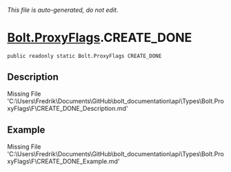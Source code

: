 *This file is auto-generated, do not edit.*

# [Bolt.ProxyFlags](Types/Bolt.ProxyFlags.md).CREATE_DONE
`public readonly static Bolt.ProxyFlags CREATE_DONE`
## Description
Missing File 'C:\Users\Fredrik\Documents\GitHub\bolt_documentation\api\Types\Bolt.ProxyFlags\F\CREATE_DONE_Description.md'
## Example
Missing File 'C:\Users\Fredrik\Documents\GitHub\bolt_documentation\api\Types\Bolt.ProxyFlags\F\CREATE_DONE_Example.md'
